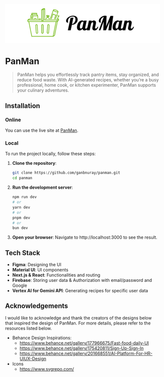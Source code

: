 ![Panman Repo Banner](/public/banner.png)
# PanMan
> PanMan helps you effortlessly track pantry items, stay organized, and reduce food waste. With AI-generated recipes, whether you’re a busy professional, home cook, or kitchen experimenter, PanMan supports your culinary adventures.

## Installation

### Online
You can use the live site at [PanMan](https://panman.vercel.app/).

### Local
To run the project locally, follow these steps:

1. **Clone the repository**:
    ```bash
    git clone https://github.com/ganbnuray/panman.git
    cd panman
    ```

2. **Run the development server**:
    ```bash
    npm run dev
    # or
    yarn dev
    # or
    pnpm dev
    # or
    bun dev
    ```
3. **Open your browser**:
    Navigate to http://localhost:3000 to see the result.

## Tech Stack
- **Figma**: Designing the UI
- **Material UI**: UI components
- **Next.js & React**: Functionalities and routing
- **Firebase**: Storing user data & Authorization with email/password and Google
- **Vertex AI for Gemini API**: Generating recipes for specific user data

## Acknowledgements
I would like to acknowledge and thank the creators of the designs below that inspired the design of PanMan. For more details, please refer to the resources listed below.
- Behance Design Inspirations:
    - https://www.behance.net/gallery/177966675/Fast-food-daily-UI
    - https://www.behance.net/gallery/175420811/Sign-Up-Sign-In
    - https://www.behance.net/gallery/201668551/AI-Platform-For-HR-UIUX-Design
- Icons
    - https://www.svgrepo.com/
